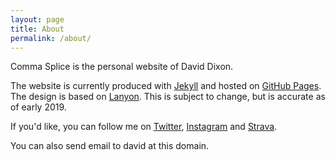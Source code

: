 ```yaml
---
layout: page
title: About
permalink: /about/
---
```


Comma Splice is the personal website of David Dixon.

The website is currently produced with [Jekyll][1] and hosted on [GitHub Pages][2]. The design is based on [Lanyon][3]. This is subject to change, but is accurate as of early 2019.

If you'd like, you can follow me on [Twitter][4], [Instagram][5] and [Strava][6].

You can also send email to david at this domain.


[1]: https://jekyllrb.com
[2]: https://pages.github.com
[3]: http://lanyon.getpoole.com
[4]: https://twitter.com/davidixon
[5]: https://www.instagram.com/davidrdixon/
[6]: https://www.strava.com/athletes/davidixon
